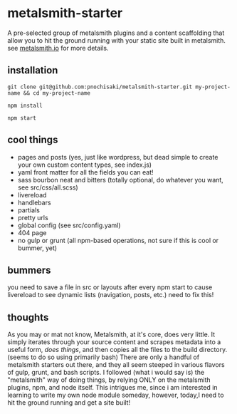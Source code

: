 # metalsmith-starter
A pre-selected group of metalsmith plugins and a content scaffolding that allow you to hit the ground running with your static site built in metalsmith. see <a href="http://metalsmith.io">metalsmith.io</a> for more details.

## installation
`git clone git@github.com:pnochisaki/metalsmith-starter.git my-project-name && cd my-project-name`

`npm install`

`npm start`

## cool things
* pages and posts (yes, just like wordpress, but dead simple to create your own custom content types, see index.js)
* yaml front matter for all the fields you can eat!
* sass bourbon neat and bitters (totally optional, do whatever you want, see src/css/all.scss)
* livereload
* handlebars
* partials
* pretty urls
* global config (see src/config.yaml)
* 404 page
* no gulp or grunt (all npm-based operations, not sure if this is cool or bummer, yet)

## bummers
you need to save a file in src or layouts after every npm start to cause livereload to see dynamic lists (navigation, posts, etc.) need to fix this!

## thoughts
As you may or mat not know, Metalsmith, at it's core, does very little.  It simply iterates through your source content and scrapes metadata into a useful form, *does things*, and then copies all the files to the build directory. (seems to do so using primarily bash) There are only a handful of metalsmith starters out there, and they all seem steeped in various flavors of gulp, grunt, and bash scripts. I followed (what i would say is) the "metalsmith" way of doing things, by relying ONLY on the metalsmith plugins, npm, and node itself. This intrigues me, since i am interested in learning to write my own node module someday, however, today,I need to hit the ground running and get a site built!
